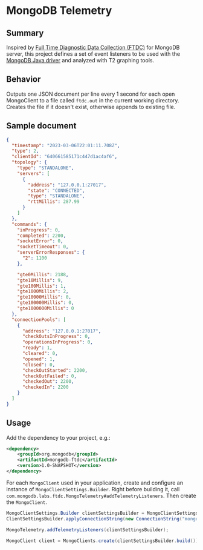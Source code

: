 # MongoDB Telemetry

## Summary

Inspired by [Full Time Diagnostic Data Collection (FTDC)](https://www.mongodb.com/docs/manual/administration/analyzing-mongodb-performance/#full-time-diagnostic-data-capture) for MongoDB server,
this project defines a set of event listeners to be used with the 
[MongoDB Java driver](https://github.com/mongodb/mongo-java-driver)
and analyzed with T2 graphing tools.
                    
## Behavior

Outputs one JSON document per line every 1 second for each open MongoClient to a file called `ftdc.out` 
in the current working directory.  Creates the file if it doesn't exist, otherwise appends to existing file.

## Sample document

```json
{
  "timestamp": "2023-03-06T22:01:11.708Z",
  "type": 2,
  "clientId": "640661585171c447d1ac4af6",
  "topology": {
    "type": "STANDALONE",
    "servers": [
      {
        "address": "127.0.0.1:27017",
        "state": "CONNECTED",
        "type": "STANDALONE",
        "rttMillis": 287.99
      }
    ]
  },
  "commands": {
    "inProgress": 0,
    "completed": 2200,
    "socketError": 0,
    "socketTimeout": 0,
    "serverErrorResponses": {
      "2": 1100
    },

    "gte0Millis": 2188,
    "gte10Millis": 9,
    "gte100Millis": 1,
    "gte1000Millis": 2,
    "gte10000Millis": 0,
    "gte100000Millis": 0,
    "gte1000000Millis": 0
  },
  "connectionPools": [
    {
      "address": "127.0.0.1:27017",
      "checkOutsInProgress": 0,
      "operationsInProgress": 0,
      "ready": 1,
      "cleared": 0,
      "opened": 1,
      "closed": 0,
      "checkOutStarted": 2200,
      "checkOutFailed": 0,
      "checkedOut": 2200,
      "checkedIn": 2200
    }
  ]
}
```

## Usage

Add the dependency to your project, e.g.:

```xml
<dependency>
    <groupId>org.mongodb</groupId>
    <artifactId>mongodb-ftdc</artifactId>
    <version>1.0-SNAPSHOT</version>
</dependency>
```
    
For each `MongoClient` used in your application, create and configure an instance of 
`MongoClientSettings.Builder`.  Right before building it, call
`com.mongodb.labs.ftdc.MongoTelemetry#addTelemetryListeners`.  Then create the `MongoClient`.   

```java
MongoClientSettings.Builder clientSettingsBuilder = MongoClientSettings.builder();
ClientSettingsBuilder.applyConnectionString(new ConnectionString("mongodb://localhost"));

MongoTelemetry.addTelemetryListeners(clientSettingsBuilder);

MongoClient client = MongoClients.create(clientSettingsBuilder.build());
```